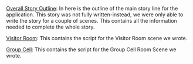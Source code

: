 [Overall Story Outline](StoryNoted.md): In here is the outline of the main story line for the application. This story was not fully written-instead, we were only able to
write the story for a couple of scenes. This contains all the information needed to complete the whole story.   
   
[Visitor Room](VisitorRoomScript.md): This contains the script for the Visitor Room scene we wrote.   
   
[Group Cell](GroupCellScript.md): This contains the script for the Group Cell Room Scene we wrote.   
